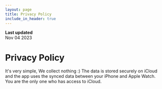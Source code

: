 ```yaml
---
layout: page
title: Privacy Policy
include_in_header: true
---
```


**Last updated**  
Nov 04 2023

# Privacy Policy
It's very simple, We collect nothing :)
The data is stored securely on iCloud and the app uses the synced data between your iPhone and Apple Watch.
You are the only one who has access to iCloud.

